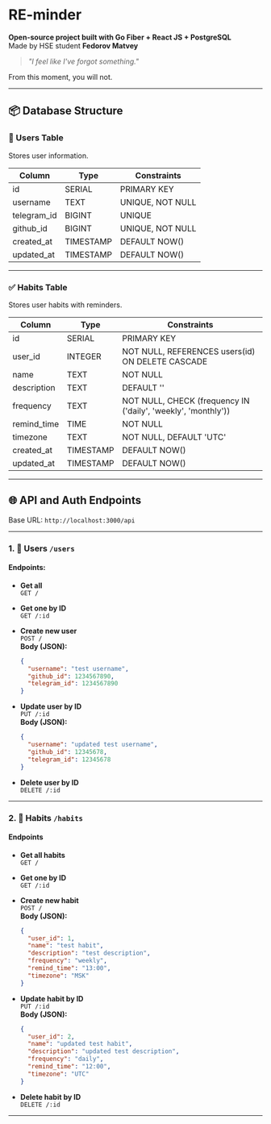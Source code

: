 # RE-minder

**Open-source project built with Go Fiber + React JS + PostgreSQL**  
Made by HSE student **Fedorov Matvey**

> _"I feel like I've forgot something."_

From this moment, you will not.

---

## 📦 Database Structure

### 🧑 Users Table

Stores user information.

| Column      | Type      | Constraints                  |
|-------------|-----------|------------------------------|
| id          | SERIAL    | PRIMARY KEY                  |
| username    | TEXT      | UNIQUE, NOT NULL             |
| telegram_id | BIGINT    | UNIQUE                       |
| github_id   | BIGINT    | UNIQUE, NOT NULL             |
| created_at  | TIMESTAMP | DEFAULT NOW()                |
| updated_at  | TIMESTAMP | DEFAULT NOW()                |

---

### ✅ Habits Table

Stores user habits with reminders.

| Column      | Type      | Constraints                                                    |
|-------------|-----------|----------------------------------------------------------------|
| id          | SERIAL    | PRIMARY KEY                                                    |
| user_id     | INTEGER   | NOT NULL, REFERENCES users(id) ON DELETE CASCADE              |
| name        | TEXT      | NOT NULL                                                       |
| description | TEXT      | DEFAULT ''                                                     |
| frequency   | TEXT      | NOT NULL, CHECK (frequency IN ('daily', 'weekly', 'monthly')) |
| remind_time | TIME      | NOT NULL                                                       |
| timezone    | TEXT      | NOT NULL, DEFAULT 'UTC'                                        |
| created_at  | TIMESTAMP | DEFAULT NOW()                                                  |
| updated_at  | TIMESTAMP | DEFAULT NOW()                                                  |

---

## 🌐 API and Auth Endpoints

Base URL: `http://localhost:3000/api`

---

### 1. 👤 Users `/users`

#### Endpoints:

- **Get all**  
  `GET /`

- **Get one by ID**  
  `GET /:id`

- **Create new user**  
  `POST /`  
  **Body (JSON):**

  ```json
  {
    "username": "test username",
    "github_id": 1234567890,
    "telegram_id": 1234567890
  }
  ```

- **Update user by ID**  
  `PUT /:id`  
  **Body (JSON):**

  ```json
  {
    "username": "updated test username",
    "github_id": 12345678,
    "telegram_id": 12345678
  }
  ```

- **Delete user by ID**  
  `DELETE /:id`

---

### 2. 🔁 Habits `/habits`

#### Endpoints

- **Get all habits**  
  `GET /`

- **Get one by ID**  
  `GET /:id`

- **Create new habit**  
  `POST /`  
  **Body (JSON):**

  ```json
  {
    "user_id": 1,
    "name": "test habit",
    "description": "test description",
    "frequency": "weekly",
    "remind_time": "13:00",
    "timezone": "MSK"
  }
  ```

- **Update habit by ID**  
  `PUT /:id`  
  **Body (JSON):**

  ```json
  {
    "user_id": 2,
    "name": "updated test habit",
    "description": "updated test description",
    "frequency": "daily",
    "remind_time": "12:00",
    "timezone": "UTC"
  }
  ```

- **Delete habit by ID**  
  `DELETE /:id`

---
